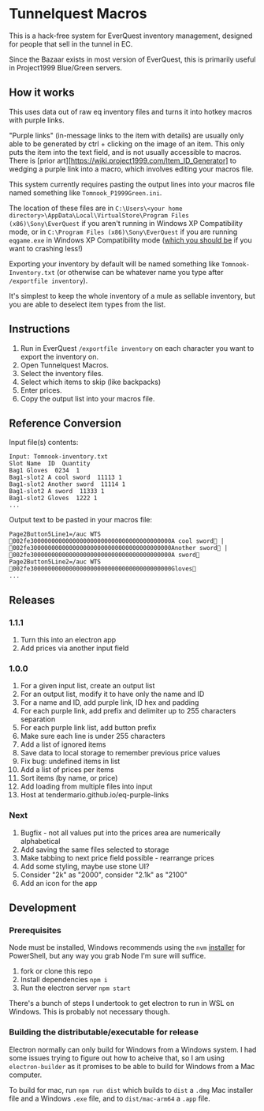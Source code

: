# Tunnelquest Macros

This is a hack-free system for EverQuest inventory management, designed for people that sell in the tunnel in EC.

Since the Bazaar exists in most version of EverQuest, this is primarily useful in Project1999 Blue/Green servers.

## How it works

This uses data out of raw eq inventory files and turns it into hotkey macros with purple links.

"Purple links" (in-message links to the item with details) are usually only able to be generated by ctrl + clicking on the image of an item. This only puts the item into the text field, and is not usually accessible to macros. There is [prior art][https://wiki.project1999.com/Item_ID_Generator] to wedging a purple link into a macro, which involves editing your macros file.

This system currently requires pasting the output lines into your macros file named something like `Tomnook_P1999Green.ini`.

The location of these files are in `C:\Users\<your home directory>\AppData\Local\VirtualStore\Program Files (x86)\Sony\EverQuest` if you aren't running in Windows XP Compatibility mode, or in `C:\Program Files (x86)\Sony\EverQuest` if you are running `eqgame.exe` in Windows XP Compatibility mode ([which you should be](https://wiki.project1999.com/Tech_Support#Game_Crashing_When_Zoning_or_Camping) if you want to crashing less!)

Exporting your inventory by default will be named something like `Tomnook-Inventory.txt` (or otherwise can be whatever name you type after `/exportfile inventory`).

It's simplest to keep the whole inventory of a mule as sellable inventory, but you are able to deselect item types from the list.

## Instructions

1. Run in EverQuest `/exportfile inventory` on each character you want to export the inventory on.
1. Open Tunnelquest Macros.
1. Select the inventory files.
1. Select which items to skip (like backpacks)
1. Enter prices.
1. Copy the output list into your macros file.

## Reference Conversion

Input file(s) contents:

    Input: Tomnook-inventory.txt
    Slot Name  ID  Quantity
    Bag1 Gloves  0234  1
    Bag1-slot2 A cool sword  11113 1
    Bag1-slot2 Another sword  11114 1
    Bag1-slot2 A sword  11333 1
    Bag1-slot2 Gloves  1222 1
    ...

Output text to be pasted in your macros file:

    Page2Button5Line1=/auc WTS 002fe3000000000000000000000000000000000000000A cool sword | 002fe3000000000000000000000000000000000000000Another sword | 002fe3000000000000000000000000000000000000000A sword
    Page2Button5Line2=/auc WTS 002fe3000000000000000000000000000000000000000Gloves
    ...

## Releases

### 1.1.1

1. Turn this into an electron app
1. Add prices via another input field

### 1.0.0

1. For a given input list, create an output list
1. For an output list, modify it to have only the name and ID
1. For a name and ID, add purple link, ID hex and padding
1. For each purple link, add prefix and delimiter up to 255 characters separation
1. For each purple link list, add button prefix
1. Make sure each line is under 255 characters
1. Add a list of ignored items
1. Save data to local storage to remember previous price values
1. Fix bug: undefined items in list
1. Add a list of prices per items
1. Sort items (by name, or price)
1. Add loading from multiple files into input
1. Host at tendermario.github.io/eq-purple-links

### Next
1. Bugfix - not all values put into the prices area are numerically alphabetical
1. Add saving the same files selected to storage
1. Make tabbing to next price field possible - rearrange prices
1. Add some styling, maybe use stone UI?
1. Consider "2k" as "2000", consider "2.1k" as "2100"
1. Add an icon for the app

## Development

### Prerequisites

Node must be installed, Windows recommends using the `nvm` [installer](https://github.com/coreybutler/nvm-windows/releases) for PowerShell, but any way you grab Node I'm sure will suffice.

1. fork or clone this repo
2. Install dependencies `npm i`
3. Run the electron server `npm start`

There's a bunch of steps I undertook to get electron to run in WSL on Windows. This is probably not necessary though.

### Building the distributable/executable for release

Electron normally can only build for Windows from a Windows system. I had some issues trying to figure out how to acheive that, so I am using `electron-builder` as it promises to be able to build for Windows from a Mac computer.

To build for mac, run `npm run dist` which builds to `dist` a `.dmg` Mac installer file and a Windows `.exe` file, and to `dist/mac-arm64` a `.app` file.
